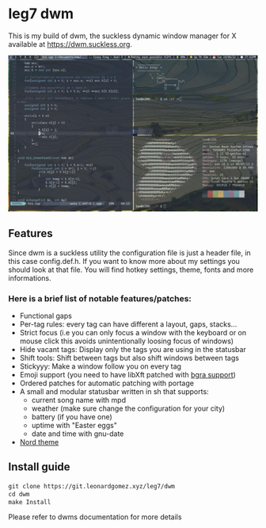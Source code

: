 # leg7 dwm

This is my build of dwm, the suckless dynamic window manager for X available at https://dwm.suckless.org.

![preview-image](./preview.jpg "Here's a preview")

## Features

Since dwm is a suckless utility the configuration file is just a header file, in this case config.def.h.
If you want to know more about my settings you should look at that file.
You will find hotkey settings, theme, fonts and more informations.

### Here is a brief list of notable features/patches:

* Functional gaps
* Per-tag rules: every tag can have different a layout, gaps, stacks...
* Strict focus (i.e you can only focus a window with the keyboard or on mouse click this avoids unintentionally loosing focus of windows)
* Hide vacant tags: Display only the tags you are using in the statusbar
* Shift tools: Shift between tags but also shift windows between tags
* Stickyyy: Make a window follow you on every tag
* Emoji support (you need to have libXft patched with [bgra support](https://gitlab.freedesktop.org/xorg/lib/libxft/-/merge_requests/1.patch))
* Ordered patches for automatic patching with portage
* A small and modular statusbar written in sh that supports:
    * current song name with mpd
    * weather (make sure change the configuration for your city)
    * battery (if you have one)
    * uptime with "Easter eggs"
    * date and time with gnu-date
* [Nord theme](https://www.nordtheme.com/)

## Install guide

```
git clone https://git.leonardgomez.xyz/leg7/dwm
cd dwm
make Install
```

Please refer to dwms documentation for more details
